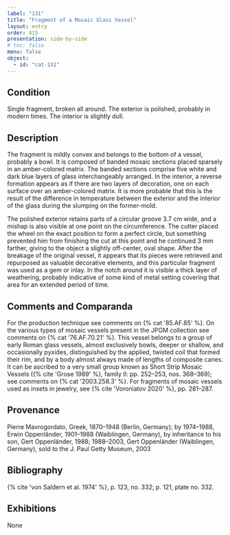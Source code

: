 ```yaml
---
label: "131"
title: "Fragment of a Mosaic Glass Vessel"
layout: entry
order: 415
presentation: side-by-side
# toc: false
menu: false
object:
  - id: "cat-131"
---
```


## Condition

Single fragment, broken all around. The exterior is polished, probably in modern times. The interior is slightly dull.

## Description

The fragment is mildly convex and belongs to the bottom of a vessel, probably a bowl. It is composed of banded mosaic sections placed sparsely in an amber-colored matrix. The banded sections comprise five white and dark blue layers of glass interchangeably arranged. In the interior, a reverse formation appears as if there are two layers of decoration, one on each surface over an amber-colored matrix. It is more probable that this is the result of the difference in temperature between the exterior and the interior of the glass during the slumping on the former-mold.

The polished exterior retains parts of a circular groove 3.7 cm wide, and a mishap is also visible at one point on the circumference. The cutter placed the wheel on the exact position to form a perfect circle, but something prevented him from finishing the cut at this point and he continued 3 mm farther, giving to the object a slightly off-center, oval shape. After the breakage of the original vessel, it appears that its pieces were retrieved and repurposed as valuable decorative elements, and this particular fragment was used as a gem or inlay. In the notch around it is visible a thick layer of weathering, probably indicative of some kind of metal setting covering that area for an extended period of time.

## Comments and Comparanda

For the production technique see comments on {% cat '85.AF.85' %}. On the various types of mosaic vessels present in the JPGM collection see comments on {% cat '76.AF.70.21' %}. This vessel belongs to a group of early Roman glass vessels, almost exclusively bowls, deeper or shallow, and occasionally pyxides, distinguished by the applied, twisted coil that formed their rim, and by a body almost always made of lengths of composite canes. It can be ascribed to a very small group known as Short Strip Mosaic Vessels ({% cite 'Grose 1989' %}, family II: pp. 252–253, nos. 368–369); see comments on {% cat '2003.258.3' %}. For fragments of mosaic vessels used as insets in jewelry, see {% cite 'Voroniatov 2020' %}, pp. 281–287.

## Provenance

Pierre Mavrogordato, Greek, 1870–1948 (Berlin, Germany); by 1974–1988, Erwin Oppenländer, 1901–1988 (Waiblingen, Germany), by inheritance to his son, Gert Oppenländer, 1988; 1988–2003, Gert Oppenländer (Waiblingen, Germany), sold to the J. Paul Getty Museum, 2003

## Bibliography

{% cite 'von Saldern et al. 1974' %}, p. 123, no. 332; p. 121, plate no. 332.

## Exhibitions

None